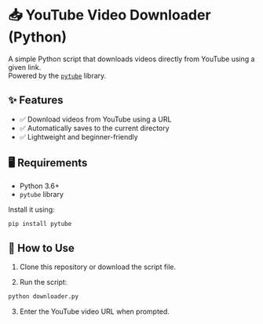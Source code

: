 # 📥 YouTube Video Downloader (Python)

A simple Python script that downloads videos directly from YouTube using a given link.  
Powered by the [`pytube`](https://pytube.io/en/latest/) library.

## ✨ Features

- ✅ Download videos from YouTube using a URL
- ✅ Automatically saves to the current directory
- ✅ Lightweight and beginner-friendly

## 🖥️ Requirements

- Python 3.6+
- `pytube` library

Install it using:

```bash
pip install pytube
```

## 🚀 How to Use

1. Clone this repository or download the script file.

2. Run the script:

```bash
python downloader.py
```
3. Enter the YouTube video URL when prompted.
```
